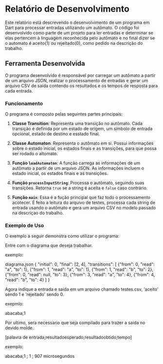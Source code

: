 # Relatório de Desenvolvimento

Este relatório está descrevendo o desenvolvimento de um programa em Dart para processar entradas utilizando um autômato. O código foi desenvolvido como parte de um projeto para ler entradas e determinar se elas pertencem à linguagem reconhecida pelo autômato e no final dizer se o automato é aceito(1) ou rejeitado(0), como pedido na descrição do trabalho.

## Ferramenta Desenvolvida

O programa desenvolvido é responsável por carregar um autômato a partir de um arquivo JSON, realizar o processamento de entradas e gerar um arquivo CSV de saída contendo os resultados e os tempos de resposta para cada entrada.

### Funcionamento

O programa é composto pelas seguintes partes principais:

1. **Classe Transition**: Representa uma transição no autômato. Cada transição é definida por um estado de origem, um símbolo de entrada opcional, estado de destino e esstado final.

2. **Classe Automaton**: Representa o autômato em si. Possui informações sobre o estado inicial, os estados finais e as transições, para que possa ser rodado o altomato.

3. **Função `loadAutomaton`**: A função carrega as informações de um autômato a partir de um arquivo JSON. As informações incluem o estado inicial, os estados finais e as transições.

4. **Função `processInputString`**: Processa o autômato, seguindo suas transições. Retorna `true` se a string é aceita e `false` caso contrário.

5. **Função `main`**: Essa é a fução principal que faz todo o processamento acotecer. É feito a leitura do arquivo de testes, processa cada string de entrada usando o autômato e gera um arquivo CSV no modelo passado na descriçao do trabalho.

### Exemplo de Uso

O exemplo a seguir demonstra como utilizar o programa:

Entre com o diagrama que deseja trabalhar.

exemplo:

diagrama.json 
{
  "initial": 0,
  "final": [2, 4],
  "transitions": [
    {"from": 0, "read": "a", "to": 1},
    {"from": 1, "read": "a", "to": 1},
    {"from": 1, "read": "b", "to": 2},
    {"from": 0, "read": null, "to": 3},
    {"from": 3, "read": "a", "to": 4},
    {"from": 4, "read": "b", "to": 4}
  ]
}

Agora indique a entrada e saida em um arquivo chamado testes.csv, 'aceito' sendo 1 e 'rejeitado' sendo 0.

exepmlo:

abacaba;1

Por ultimo, sera necessario que seja compilado para trazer a saida no devido molde.

[palavra de entrada;resultadoesperado;resultadoobtido;tempo]

exemplo:

abacaba;1 ; 1 ;  907 microsegundos




